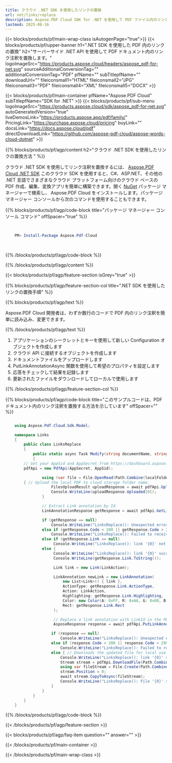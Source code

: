 ```yaml
---
title: クラウド .NET SDK を使用したリンクの置換
url: net/links/replace
description: Aspose.PDF Cloud SDK for .NET を使用して PDF ファイル内のリンクを置換します。発見性とインデックス作成を向上させます。
lastmod: 2025-08-16
---
```


{{< blocks/products/pf/main-wrap-class isAutogenPage="true">}}
{{< blocks/products/pf/upper-banner h1=".NET SDK を使用した PDF 内のリンクの置換" h2="サーバーサイド .NET API を使用して PDF ドキュメント内のリンク注釈を置換します。" logoImageSrc="https://products.aspose.cloud/headers/aspose_pdf-for-net.svg" sourceAdditionalConversionTag="" additionalConversionTag="PDF" pfName="" subTitlepfName="" downloadUrl="" fileiconsmall1="HTML" fileiconsmall2="JPG" fileiconsmall3="PDF" fileiconsmall4="XML" fileiconsmall5="DOCX" >}}

{{< blocks/products/pf/main-container pfName="Aspose.PDF Cloud" subTitlepfName="SDK for .NET" >}}
{{< blocks/products/pf/sub-menu logoImageSrc="https://products.aspose.cloud/sdk/aspose_pdf-for-net.svg"
autoGeneratedVersion="true"
liveDemosLink="https://products.aspose.app/pdf/family/" PricingLink="https://purchase.aspose.cloud/pricing" buyLink="" docsLink="https://docs.aspose.cloud/pdf"  directDownloadLink="https://github.com/aspose-pdf-cloud/aspose-words-cloud-dotnet" >}}

{{% blocks/products/pf/agp/content h2="クラウド .NET SDK を使用したリンクの置換方法 " %}}

クラウド .NET SDK を使用してリンク注釈を置換するには、
[Aspose.PDF Cloud .NET SDK](https://products.aspose.cloud/pdf/net/)
このクラウド SDK を使用すると、C#、ASP.NET、その他の .NET 言語でさまざまなクラウド プラットフォーム向けのクラウド ベースの PDF 作成、編集、変換アプリを簡単に構築できます。開く
[NuGet](https://www.nuget.org/packages/Aspose.Pdf-Cloud)
パッケージ マネージャーで検索し、
Aspose.PDF Cloud
をインストールします。パッケージ マネージャー コンソールから次のコマンドを使用することもできます。

{{% blocks/products/pf/agp/code-block title="パッケージ マネージャー コンソール コマンド" offSpacer="true" %}}

```powershell

     
    PM> Install-Package Aspose.Pdf-Cloud
     
     

```

{{% /blocks/products/pf/agp/code-block %}}

{{% /blocks/products/pf/agp/content %}}

{{< blocks/products/pf/agp/feature-section isGrey="true" >}}

{{% blocks/products/pf/agp/feature-section-col title=".NET SDK を使用したリンクの置換手順" %}}

{{% blocks/products/pf/agp/text %}}

Aspose.PDF Cloud 開発者は、わずか数行のコードで PDF 内のリンク注釈を簡単に読み込み、変更できます。

{{% /blocks/products/pf/agp/text %}}

1. アプリケーションのシークレットとキーを使用して新しい Configuration オブジェクトを作成します
1. クラウド API に接続するオブジェクトを作成します
1. ドキュメントファイルをアップロードします
1. PutLinkAnnotationAsync 関数を使用して希望のプロパティを設定します
1. 応答をチェックして結果を記録します
1. 更新されたファイルをダウンロードしてローカルで使用します

{{% /blocks/products/pf/agp/feature-section-col %}}

{{% blocks/products/pf/agp/code-block title="このサンプルコードは、PDF ドキュメント内のリンク注釈を置換する方法を示しています" offSpacer="" %}}

```cs

    using Aspose.Pdf.Cloud.Sdk.Model;

    namespace Links
    {
        public class LinksReplace
        {
            public static async Task Modify(string documentName, string outputName, string LinkID, string LinkAction, string remoteFolder)
            {
		// Get your AppSid and AppSecret from https://dashboard.aspose.cloud (free registration required). 
		pdfApi = new PdfApi(AppSecret, AppSid);

                using (var file = File.OpenRead(Path.Combine(localFolder, documentName)))
		{ // Upload the local PDF to cloud storage folder name.
                    FilesUploadResult uploadResponse = await pdfApi.UploadFileAsync(Path.Combine(remoteFolder, documentName), documentName);
                    Console.WriteLine(uploadResponse.Uploaded[0]);
                }

                // Extract Link annotation by Id
                LinkAnnotationResponse getResponse = await pdfApi.GetLinkAnnotationAsync(documentName, LinkID, folder: remoteFolder);

                if (getResponse == null)
                    Console.WriteLine("LinksReplace(): Unexpected error in GetLink!");
                else if (getResponse.Code < 200 || getResponse.Code > 299)
                    Console.WriteLine("LinksReplace(): Failed to receive link from the document.");
                else if (getResponse.Link == null)
                     Console.WriteLine("LinksReplace(): link '{0}' not found in the document '{1]'.", LinkID, documentName);
                else {
                     Console.WriteLine("LinksReplace(): link '{0}' successfully received from the document '{1}.", LinkID, documentName);
                     Console.WriteLine(getResponse.Link.ToString());

                     Link link = new Link(LinkAction);

                     LinkAnnotation newLink = new LinkAnnotation(
                         new List<Link>() { link },
                         ActionType: getResponse.Link.ActionType,
                         Action: LinkAction,
                         Highlighting: getResponse.Link.Highlighting,
                         Color: new Color(A: 0xFF, R: 0xAA, G: 0x00, B: 0x00),
                         Rect: getResponse.Link.Rect
                     );

                     // Replace a link annotation with LinkId in the PDF on cloud storage.
                     AsposeResponse response = await pdfApi.PutLinkAnnotationAsync(documentName, LinkID, newLink, folder: remoteFolder);

                    if (response == null)
                        Console.WriteLine("LinksReplace(): Unexpected error in Modify!");
                    else if (response.Code < 200 || response.Code > 299)
                        Console.WriteLine("LinksReplace(): Failed to replaced link in the document.");
                    else { // Downloads the updated file for local use.
                        Console.WriteLine("LinksReplace(): link '{0}' successfully replaced in the document '{1}.", LinkID, documentName);
                        Stream stream = pdfApi.DownloadFile(Path.Combine(remoteFolder, documentName));
                        using var fileStream = File.Create(Path.Combine(localFolder, "replace_linkk_" + outputName));
                        stream.Position = 0;
                        await stream.CopyToAsync(fileStream);
                        Console.WriteLine("LinksReplace(): File '{0}' successfully downloaded.", "replace_link_" + outputName);
                    }
                }
            }
        }
    }

```

{{% /blocks/products/pf/agp/code-block %}}

{{< /blocks/products/pf/agp/feature-section >}}

{{< blocks/products/pf/agp/faq-item question="" answer="" >}}

{{< /blocks/products/pf/main-container >}}

{{< /blocks/products/pf/main-wrap-class >}}


